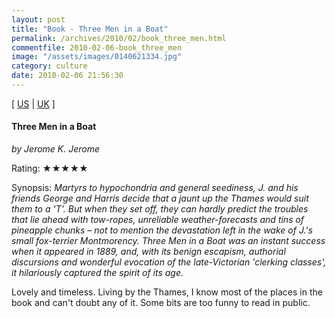 ```yaml
---
layout: post
title: "Book - Three Men in a Boat"
permalink: /archives/2010/02/book_three_men.html
commentfile: 2010-02-06-book_three_men
image: "/assets/images/0140621334.jpg"
category: culture
date: 2010-02-06 21:56:30
---
```


\[ [US](http://www.amazon.com/o/asin/0140621334) | [UK](http://www.amazon.co.uk/o/asin/0140621334) \]

#### Three Men in a Boat

<em>by Jerome K. Jerome </em>

Rating: ★★★★★

<div class="book_synopsis" markdown="1">
Synopsis: <em>Martyrs to hypochondria and general seediness, J. and his friends George and Harris decide that a jaunt up the Thames would suit them to a 'T'. But when they set off, they can hardly predict the troubles that lie ahead with tow-ropes, unreliable weather-forecasts and tins of pineapple chunks – not to mention the devastation left in the wake of J.'s small fox-terrier Montmorency. Three Men in a Boat was an instant success when it appeared in 1889, and, with its benign escapism, authorial discursions and wonderful evocation of the late-Victorian 'clerking classes', it hilariously captured the spirit of its age. </em>
</div>

Lovely and timeless. Living by the Thames, I know most of the places in the book and can't doubt any of it. Some bits are too funny to read in public.
